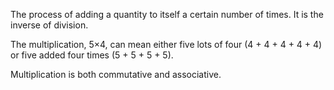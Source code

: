 The process of adding a quantity to itself a certain number of times. It
is the inverse of division.

The multiplication, 5×4, can mean either five lots of four (4 + 4 + 4 +
4 + 4) or five added four times (5 + 5 + 5 + 5).

Multiplication is both commutative and associative.
